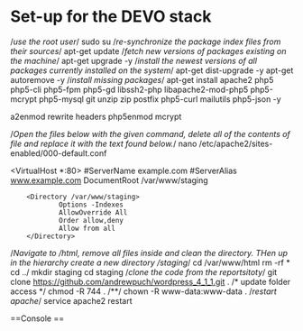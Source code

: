 # Set-up for the DEVO stack
/*use the root user*/
sudo su
/*re-synchronize the package index files from their sources*/
apt-get update
/*fetch new versions of packages existing on the machine*/
apt-get upgrade -y
/*install the newest versions of all packages currently installed on the system*/
apt-get dist-upgrade -y
apt-get autoremove -y
/*install missing packages*/
apt-get install apache2 php5 php5-cli php5-fpm php5-gd libssh2-php libapache2-mod-php5 php5-mcrypt php5-mysql git unzip zip postfix php5-curl mailutils php5-json -y

a2enmod rewrite headers
php5enmod mcrypt

/*Open the files below with the given command, delete all of the contents of file and replace it with the text found below.*/
nano /etc/apache2/sites-enabled/000-default.conf

<VirtualHost *:80>
        #ServerName example.com
        #ServerAlias www.example.com
        DocumentRoot /var/www/staging

        <Directory /var/www/staging>
                Options -Indexes
                AllowOverride All
                Order allow,deny
                Allow from all
        </Directory>
</VirtualHost>

/*Navigate to /html, remove all files inside and clean the directory. THen up in the hierarchy create a new directory /staging*/
cd /var/www/html
rm -rf *
cd ../
mkdir staging
cd staging
/*clone the code from the reportsitoty*/
git clone https://github.com/andrewpuch/wordpress_4_1_1.git .
/* update folder access */
chmod -R 744 .
/**/
chown -R www-data:www-data .
/*restart apache*/
service apache2 restart


==Console ==
